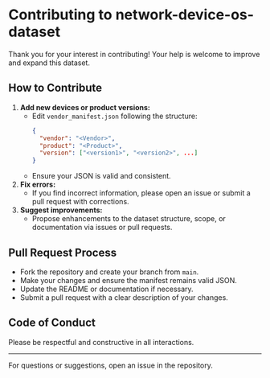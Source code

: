 
# Contributing to network-device-os-dataset

Thank you for your interest in contributing! Your help is welcome to improve and expand this dataset.

## How to Contribute

1. **Add new devices or product versions:**
   - Edit `vendor_manifest.json` following the structure:
     ```json
     {
       "vendor": "<Vendor>",
       "product": "<Product>",
       "version": ["<version1>", "<version2>", ...]
     }
     ```
   - Ensure your JSON is valid and consistent.
2. **Fix errors:**
   - If you find incorrect information, please open an issue or submit a pull request with corrections.
3. **Suggest improvements:**
   - Propose enhancements to the dataset structure, scope, or documentation via issues or pull requests.

## Pull Request Process

- Fork the repository and create your branch from `main`.
- Make your changes and ensure the manifest remains valid JSON.
- Update the README or documentation if necessary.
- Submit a pull request with a clear description of your changes.

## Code of Conduct

Please be respectful and constructive in all interactions.

---

For questions or suggestions, open an issue in the repository.
